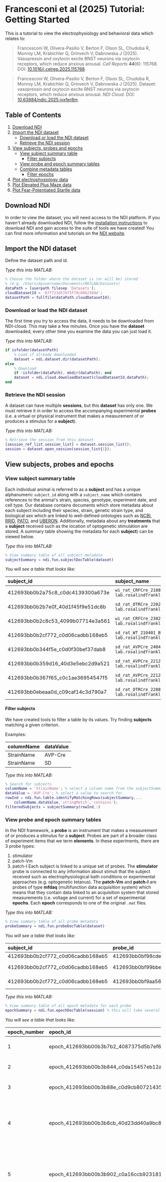 # Francesconi et al (2025) Tutorial: Getting Started

This is a tutorial to view the electrophysiology and behavioral data which relates to:

> Francesconi W, Olivera-Pasilio V, Berton F, Olson SL, Chudoba R, Monroy LM, Krabichler Q, Grinvech V, Dabrowska J (2025). Vasopressin and oxytocin excite BNST neurons via oxytocin receptors, which reduce anxious arousal. *Cell Reports* **44**(6): 115768. DOI: [10.1016/j.celrep.2025.115768](https://doi.org/10.1016/j.celrep.2025.115768).

> Francesconi W, Olivera-Pasilio V, Berton F, Olson SL, Chudoba R, Monroy LM, Krabichler Q, Grinvech V, Dabrowska J (2025). Dataset: vasopressin and oxytocin excite BNST neurons via oxytocin receptors, which reduce anxious arousal. *NDI Cloud*. DOI: [10.63884/ndic.2025.jyxfer8m](https://doi.org/10.63884/ndic.2025.jyxfer8m).

## Table of Contents
1. [Download NDI](#NDI)
2. [Import the NDI dataset](#import)
	- [Download or load the NDI dataset](#dataset)
	- [Retrieve the NDI session](#session)
3. [View subjects, probes and epochs](#metadata)
	- [View subject summary table](#subjects)
        - [Filter subjects](#filterSubjects)
    - [View probe and epoch summary tables](#probes)
    - [Combine metadata tables](#combine)
        - [Filter epochs](#filterEpochs)
4. [Plot electrophysiology data](#electrophysiology)
5. [Plot Elevated Plus Maze data](#EPM)
6. [Plot Fear-Potentiated Startle data](#FPS)

## Download NDI <a name="NDI"></a>
In order to view the dataset, you will need access to the NDI platform. If you haven't already downloaded NDI, follow the [installation instructions](https://vh-lab.github.io/NDI-matlab/NDI-matlab/installation/) to download NDI and gain access to the suite of tools we have created! You can find more information and tutorials on the [NDI website](https://vh-lab.github.io/NDI-matlab/NDI-matlab/).

## Import the NDI dataset <a name="import"></a>
Define the dataset path and id.

*Type this into MATLAB:*
```matlab
% Choose the folder where the dataset is (or will be) stored
% (e.g. /Users/myusername/Documents/MATLAB/Datasets)
dataPath = [userpath filesep 'Datasets'];
cloudDatasetId = '67f723d574f5f79c6062389d';
datasetPath = fullfile(dataPath,cloudDatasetId);
```

### Download or load the NDI dataset <a name="dataset"></a>
The first time you try to access the data, it needs to be downloaded from NDI-cloud. This may take a few minutes. Once you have the **dataset** downloaded, every other time you examine the data you can just load it.

*Type this into MATLAB:*
```matlab
if isfolder(datasetPath)
    % Load if already downloaded
    dataset = ndi.dataset.dir(datasetPath);
else
    % Download
    if ~isfolder(dataPath), mkdir(dataPath); end
    dataset = ndi.cloud.downloadDataset(cloudDatasetId,dataPath);
end
```

### Retrieve the NDI session <a name="session"></a>
A dataset can have multiple **sessions**, but this **dataset** has only one. We must retrieve it in order to access the accompanying experimental **probes** (i.e. a virtual or physical instrument that makes a measurement of or produces a stimulus for a **subject**).

*Type this into MATLAB:*
```matlab
% Retrieve the session from this dataset
[session_ref_list,session_list] = dataset.session_list();
session = dataset.open_session(session_list{1});
```

## View subjects, probes and epochs <a name="metadata"></a>

### View subject summary table <a name="subjects"></a>
Each individual animal is referred to as a **subject** and has a unique alphanumeric `subject_id` along with a `subject_name` which contains references to the animal's strain, species, genotype, experiment date, and cell type. Our database contains documents which store metadata about each subject including their species, strain, genetic strain type, and biological sex which are linked to well-defined ontologies such as [NCBI](https://www.ncbi.nlm.nih.gov/Taxonomy/Browser/wwwtax.cgi?mode=Info&id=10116&lvl=3&lin=f&keep=1&srchmode=1&unlock), [RRID](https://rgd.mcw.edu/rgdweb/report/strain/main.html?id=13508588), [PATO](https://www.ebi.ac.uk/ols4/ontologies/pato/classes/http%253A%252F%252Fpurl.obolibrary.org%252Fobo%252FPATO_0000384), and [UBERON](https://www.ebi.ac.uk/ols4/ontologies/uberon/classes/http%253A%252F%252Fpurl.obolibrary.org%252Fobo%252FUBERON_0001880). Additionally, metadata about any **treatments** that a **subject** received such as the location of optogenetic stimulation are stored. A summary table showing the metadata for each **subject**) can be viewed below.

*Type this into MATLAB:*
```matlab
% View summary table of all subject metadata
subjectSummary = ndi.fun.subjectDocTable(dataset)
```

*You will see a table that looks like:*

| subject_id | subject_name | SpeciesName | SpeciesOntology | StrainName | StrainOntology | GeneticStrainTypeName | BiologicalSexName | BiologicalSexOntology | OptogeneticTetanusStimulationTargetLocationName | OptogeneticTetanusStimulationTargetLocationOntology |
| :--- | :--- | :--- | :--- | :--- | :--- | :--- | :--- | :--- | :--- | :--- |
| 412693bb0b2a75c8_c0dc4139300a673e | `wi_rat_CRFCre_210818_BNST@dabrowska-lab.rosalindfranklin.edu` | Rattus norvegicus | NCBITaxon:10116 | CRF-Cre, WI | RRID:RGD_13508588 | wildtype, knockin | male | PATO:0000384 | | |
| 412693bb0b2b7e0f_40d1f45f9e51dc8b | `sd_rat_OTRCre_220214_BNST@dabrowska-lab.rosalindfranklin.edu` | Rattus norvegicus | NCBITaxon:10116 | OTR-IRES-Cre, SD | RRID:RGD_70508 | wildtype, knockin | male | PATO:0000384 | | |
| 412693bb0b2c8c53_4099b07714e3a561 | `wi_rat_CRFCre_230213_BNST@dabrowska-lab.rosalindfranklin.edu` | Rattus norvegicus | NCBITaxon:10116 | CRF-Cre, WI | RRID:RGD_13508588 | wildtype, knockin | male | PATO:0000384 | | |
| 412693bb0b2cf772_c0d06cadbb168eb5 | `sd_rat_WT_210401_BNSTIII@dabrowska-lab.rosalindfranklin.edu` | Rattus norvegicus | NCBITaxon:10116 | SD | RRID:RGD_70508 | wildtype | male | PATO:0000384 | | |
| 412693bb0b344f5e_c0d0f30bef37dab8 | `sd_rat_AVPCre_240425_BNSTI_PVN@dabrowska-lab.rosalindfranklin.edu` | Rattus norvegicus | NCBITaxon:10116 | AVP-Cre, SD | RRID:RGD_70508 | wildtype, knockin | male | PATO:0000384 | paraventricular nucleus of hypothalamus | UBERON:0001930 |
| 412693bb0b359d16_40d3e5ebc2d9a521 | `sd_rat_AVPCre_221202_BNSTIII_SCN@dabrowska-lab.rosalindfranklin.edu` | Rattus norvegicus | NCBITaxon:10116 | AVP-Cre, SD | RRID:RGD_70508 | wildtype, knockin | male | PATO:0000384 | suprachiasmatic nucleus | UBERON:0002034 |
| 412693bb0b367f65_c0c1ae36954547f5 | `sd_rat_AVPCre_221205_BNSTI_SON@dabrowska-lab.rosalindfranklin.edu` | Rattus norvegicus | NCBITaxon:10116 | AVP-Cre, SD | RRID:RGD_70508 | wildtype, knockin | male | PATO:0000384 | supraoptic nucleus | UBERON:0001929 |
| 412693bb0ebeaa0d_c09caf14c3d790a7 | `sd_rat_OTRCre_220819_175@dabrowska-lab.rosalindfranklin.edu` | Rattus norvegicus | NCBITaxon:10116 | OTR-IRES-Cre, SD | RRID:RGD_70508 | wildtype, knockin | male | PATO:0000384 | | |

#### Filter subjects <a name="filterSubjects"></a>
We have created tools to filter a table by its values. Try finding **subjects** matching a given criterion.

Examples:

| columnName | dataValue |
| :--- | :--- |
| StrainName | AVP-Cre |
| StrainName | SD |

*Type this into MATLAB:*
```matlab
% Search for subjects
columnName = 'StrainName'; % select a column name from the subjectSummary table
dataValue = 'AVP-Cre'; % select a value to search for
rowInd = ndi.fun.table.identifyMatchingRows(subjectSummary,...
    columnName,dataValue,'stringMatch','contains');
filteredSubjects = subjectSummary(rowInd,:)
```

### View probe and epoch summary tables <a name="probes"></a>
In the NDI framework, a **probe** is an instrument that makes a measurement of or produces a stimulus for a **subject**. Probes are part of a broader class of experiment items that we term **elements**. In these experiments, there are 3 probe types:
1. stimulator
2. patch-Vm
3. patch-I
Each subject is linked to a unique set of probes. The **stimulator** probe is connected to any information about stimuli that the subject received such as electrophysiological bath conditions or experimental approaches (e.g. optogenetic tetanus). The **patch-Vm** and **patch-I** are probes of type **mfdaq** (multifunction data acquisition system) which means that they contain data linked to an acquisition system that stored measurements (i.e. voltage and current) for a set of experimental **epochs**. Each **epoch** corresponds to one of the original `.mat` files.

*Type this into MATLAB:*
```matlab
% View summary table of all probe metadata
probeSummary = ndi.fun.probeDocTable(dataset)
```

*You will see a table that looks like:*

| subject_id | probe_id | probe_name | probe_type | probe_reference | probeLocationName | probeLocationOntology | cellTypeName | cellTypeOntology |
| :--- | :--- | :--- | :--- | :--- | :--- | :--- | :--- | :--- |
| 412693bb0b2cf772_c0d06cadbb168eb5 | 412693bb0bf98cde_40ce5a2a60a82dd2 | bath_210401_BNSTIII_a | stimulator | [1] | | | | |
| 412693bb0b2cf772_c0d06cadbb168eb5 | 412693bb0bf99bbe_c0cb88b37570afba | Vm_210401_BNSTIII_a | patch-Vm | [1] | bed nucleus of stria terminalis (BNST) | UBERON:0001880 | Type III BNST neuron | EMPTY:00000170 |
| 412693bb0b2cf772_c0d06cadbb168eb5 | 412693bb0bf9aa56_40ca24db9ac1470d | I_210401_BNSTIII_a | patch-I | [1] | bed nucleus of stria terminalis (BNST) | UBERON:0001880 | Type III BNST neuron | EMPTY:00000170 |

*Type this into MATLAB:*
```matlab
% View summary table of all epoch metadata for each probe
epochSummary = ndi.fun.epochDocTable(session) % this will take several minutes
```

*You will see a table that looks like:*

| epoch_number | epoch_id | probe_id | subject_id | local_t0 | local_t1 | global_t0 | global_t1 | mixtureName | mixtureOntology | approachName | approachOntology |
| :--- | :--- | :--- | :--- | :--- | :--- | :--- | :--- | :--- | :--- | :--- | :--- |
| 1 | epoch_412693bb00b3b7b2_4087375d5b7ef613 | 412693bb0bf4b173_40d91734313482e2 | 412693bb0b2a75c8_c0dc4139300a673e | 0 | 76.9805 | 18-Aug-2021 15:29:59 | 18-Aug-2021 15:31:16 | arginine-vasopressin | NCIm:C1098706 | | |
| 2 | epoch_412693bb00b3b844_c0da15457eb12ac4 | 412693bb0bf4b173_40d91734313482e2 | 412693bb0b2a75c8_c0dc4139300a673e | 0 | 76.9388 | 18-Aug-2021 15:31:25 | 18-Aug-2021 15:32:42 | arginine-vasopressin | NCIm:C1098706 | | |
| 3 | epoch_412693bb00b3b88e_c0d9cb8072143524 | 412693bb0bf4b173_40d91734313482e2 | 412693bb0b2a75c8_c0dc4139300a673e | 0 | 76.9419 | 18-Aug-2021 15:32:50 | 18-Aug-2021 15:34:07 | arginine-vasopressin | NCIm:C1098706 | | |
| 4 | epoch_412693bb00b3b8cb_40d23dd40a9bc8c5 | 412693bb0bf4b173_40d91734313482e2 | 412693bb0b2a75c8_c0dc4139300a673e | 0 | 76.9453 | 18-Aug-2021 15:43:48 | 18-Aug-2021 15:45:05 | sodium chloride,potassium chloride,sodium bicarbonate,sodium phosphate, monobasic, anhydrous,calcium chloride dihydrate,D-glucose,magnesium chloride hexahydrate,pH,carbogen,osm | NCIm:C0037494,NCIm:C0032825,NCIm:C0074722,NCIm:C1165377,CHEBI:86158,NCIm:C0017725,NCIm:C0724622,NCIm:C4048290,NCIm:CL1445492,NCIm:C0439186 | | |
| 5 | epoch_412693bb00b3b902_c0a16ccb923181df | 412693bb0bf4b173_40d91734313482e2 | 412693bb0b2a75c8_c0dc4139300a673e | 0 | 76.9333 | 18-Aug-2021 15:22:55 | 18-Aug-2021 15:24:12 | sodium chloride,potassium chloride,sodium bicarbonate,sodium phosphate, monobasic, anhydrous,calcium chloride dihydrate,D-glucose,magnesium chloride hexahydrate,pH,carbogen,osm | NCIm:C0037494,NCIm:C0032825,NCIm:C0074722,NCIm:C1165377,CHEBI:86158,NCIm:C0017725,NCIm:C0724622,NCIm:C4048290,NCIm:CL1445492,NCIm:C0439186 | | |
| 6 | epoch_412693bb00b3b93f_c0d772aceb6a808d | 412693bb0bf4b173_40d91734313482e2 | 412693bb0b2a75c8_c0dc4139300a673e | 0 | 76.9298 | 18-Aug-2021 15:24:17 | 18-Aug-2021 15:25:34 | sodium chloride,potassium chloride,sodium bicarbonate,sodium phosphate, monobasic, anhydrous,calcium chloride dihydrate,D-glucose,magnesium chloride hexahydrate,pH,carbogen,osm | NCIm:C0037494,NCIm:C0032825,NCIm:C0074722,NCIm:C1165377,CHEBI:86158,NCIm:C0017725,NCIm:C0724622,NCIm:C4048290,NCIm:CL1445492,NCIm:C0439186 | | |
| 7 | epoch_412693bb00b3b974_c0d54f2d1e92c305 | 412693bb0bf4b173_40d91734313482e2 | 412693bb0b2a75c8_c0dc4139300a673e | 0 | 76.9375 | 18-Aug-2021 15:25:43 | 18-Aug-2021 15:27:00 | sodium chloride,potassium chloride,sodium bicarbonate,sodium phosphate, monobasic, anhydrous,calcium chloride dihydrate,D-glucose,magnesium chloride hexahydrate,pH,carbogen,osm | NCIm:C0037494,NCIm:C0032825,NCIm:C0074722,NCIm:C1165377,CHEBI:86158,NCIm:C0017725,NCIm:C0724622,NCIm:C4048290,NCIm:CL1445492,NCIm:C0439186 | | |

### Combine metadata tables <a name="combine"></a>
Let's combine all metadata so that there is one row per **epoch**.

*Type this into MATLAB:*
```matlab
% Combine all metadata into one table
combinedSummary = ndi.fun.table.join({subjectSummary,probeSummary,epochSummary},...
    'uniqueVariables','epoch_id');
combinedSummary = ndi.fun.table.moveColumnsLeft(combinedSummary,...
    {'subject_name','epoch_number'})
```

*You will see a table that looks like:*

| subject_name | epoch_number | epoch_id | subject_id | SpeciesName | SpeciesOntology | StrainName | StrainOntology | GeneticStrainTypeName | BiologicalSexName | BiologicalSexOntology | OptogeneticTetanusStimulationTargetLocationName | OptogeneticTetanusStimulationTargetLocationOntology | probe_id | probe_name | probe_type | probe_reference | probeLocationName | probeLocationOntology | cellTypeName | cellTypeOntology | local_t0 | local_t1 | global_t0 | global_t1 | mixtureName | mixtureOntology | approachName | approachOntology |
| :--- | :--- | :--- | :--- | :--- | :--- | :--- | :--- | :--- | :--- | :--- | :--- | :--- | :--- | :--- | :--- | :--- | :--- | :--- | :--- | :--- | :--- | :--- | :--- | :--- | :--- | :--- | :--- | :--- |
| `wi_rat_CRFCre_210818_BNST@dabrowska-lab.rosalindfranklin.edu` | 1 | epoch_412693bb00b3b7b2_4087375d5b7ef613 | 412693bb0b2a75c8_c0dc4139300a673e | Rattus norvegicus | NCBITaxon:10116 | CRF-Cre, WI | RRID:RGD_13508588 | wildtype, knockin | male | PATO:0000384 | | | 412693bb0bf4b173_40d91734313482e2,412693bb0bf4df3a_c0d30c9167e204ef,412693bb0bf4f693_40c45799b1c5e963 | bath_210818_BNST_a,Vm_210818_BNST_a,I_210818_BNST_a | stimulator,patch-Vm,patch-I | [1] | bed nucleus of stria terminalis (BNST) | UBERON:0001880 | | | 0 | 76.9805 | 18-Aug-2021 15:29:59 | 18-Aug-2021 15:31:16 | arginine-vasopressin | NCIm:C1098706 | | |
| `wi_rat_CRFCre_210818_BNST@dabrowska-lab.rosalindfranklin.edu` | 2 | epoch_412693bb00b3b844_c0da15457eb12ac4 | 412693bb0b2a75c8_c0dc4139300a673e | Rattus norvegicus | NCBITaxon:10116 | CRF-Cre, WI | RRID:RGD_13508588 | wildtype, knockin | male | PATO:0000384 | | | 412693bb0bf4b173_40d91734313482e2,412693bb0bf4df3a_c0d30c9167e204ef,412693bb0bf4f693_40c45799b1c5e963 | bath_210818_BNST_a,Vm_210818_BNST_a,I_210818_BNST_a | stimulator,patch-Vm,patch-I | [1] | bed nucleus of stria terminalis (BNST) | UBERON:0001880 | | | 0 | 76.9388 | 18-Aug-2021 15:31:25 | 18-Aug-2021 15:32:42 | arginine-vasopressin | NCIm:C1098706 | | |
| `wi_rat_CRFCre_210818_BNST@dabrowska-lab.rosalindfranklin.edu` | 3 | epoch_412693bb00b3b88e_c0d9cb8072143524 | 412693bb0b2a75c8_c0dc4139300a673e | Rattus norvegicus | NCBITaxon:10116 | CRF-Cre, WI | RRID:RGD_13508588 | wildtype, knockin | male | PATO:0000384 | | | 412693bb0bf4b173_40d91734313482e2,412693bb0bf4df3a_c0d30c9167e204ef,412693bb0bf4f693_40c45799b1c5e963 | bath_210818_BNST_a,Vm_210818_BNST_a,I_210818_BNST_a | stimulator,patch-Vm,patch-I | [1] | bed nucleus of stria terminalis (BNST) | UBERON:0001880 | | | 0 | 76.9419 | 18-Aug-2021 15:32:50 | 18-Aug-2021 15:34:07 | arginine-vasopressin | NCIm:C1098706 | | |
| `wi_rat_CRFCre_210818_BNST@dabrowska-lab.rosalindfranklin.edu` | 4 | epoch_412693bb00b3b8cb_40d23dd40a9bc8c5 | 412693bb0b2a75c8_c0dc4139300a673e | Rattus norvegicus | NCBITaxon:10116 | CRF-Cre, WI | RRID:RGD_13508588 | wildtype, knockin | male | PATO:0000384 | | | 412693bb0bf4b173_40d91734313482e2,412693bb0bf4df3a_c0d30c9167e204ef,412693bb0bf4f693_40c45799b1c5e963 | bath_210818_BNST_a,Vm_210818_BNST_a,I_210818_BNST_a | stimulator,patch-Vm,patch-I | [1] | bed nucleus of stria terminalis (BNST) | UBERON:0001880 | | | 0 | 76.9453 | 18-Aug-2021 15:43:48 | 18-Aug-2021 15:45:05 | sodium chloride,potassium chloride,sodium bicarbonate,sodium phosphate, monobasic, anhydrous,calcium chloride dihydrate,D-glucose,magnesium chloride hexahydrate,pH,carbogen,osm | NCIm:C0037494,NCIm:C0032825,NCIm:C0074722,NCIm:C1165377,CHEBI:86158,NCIm:C0017725,NCIm:C0724622,NCIm:C4048290,NCIm:CL1445492,NCIm:C0439186 | | |
| `wi_rat_CRFCre_210818_BNST@dabrowska-lab.rosalindfranklin.edu` | 5 | epoch_412693bb00b3b902_c0a16ccb923181df | 412693bb0b2a75c8_c0dc4139300a673e | Rattus norvegicus | NCBITaxon:10116 | CRF-Cre, WI | RRID:RGD_13508588 | wildtype, knockin | male | PATO:0000384 | | | 412693bb0bf4b173_40d91734313482e2,412693bb0bf4df3a_c0d30c9167e204ef,412693bb0bf4f693_40c45799b1c5e963 | bath_210818_BNST_a,Vm_210818_BNST_a,I_210818_BNST_a | stimulator,patch-Vm,patch-I | [1] | bed nucleus of stria terminalis (BNST) | UBERON:0001880 | | | 0 | 76.9333 | 18-Aug-2021 15:22:55 | 18-Aug-2021 15:24:12 | sodium chloride,potassium chloride,sodium bicarbonate,sodium phosphate, monobasic, anhydrous,calcium chloride dihydrate,D-glucose,magnesium chloride hexahydrate,pH,carbogen,osm | NCIm:C0037494,NCIm:C0032825,NCIm:C0074722,NCIm:C1165377,CHEBI:86158,NCIm:C0017725,NCIm:C0724622,NCIm:C4048290,NCIm:CL1445492,NCIm:C0439186 | | |
| `wi_rat_CRFCre_210818_BNST@dabrowska-lab.rosalindfranklin.edu` | 6 | epoch_412693bb00b3b93f_c0d772aceb6a808d | 412693bb0b2a75c8_c0dc4139300a673e | Rattus norvegicus | NCBITaxon:10116 | CRF-Cre, WI | RRID:RGD_13508588 | wildtype, knockin | male | PATO:0000384 | | | 412693bb0bf4b173_40d91734313482e2,412693bb0bf4df3a_c0d30c9167e204ef,412693bb0bf4f693_40c45799b1c5e963 | bath_210818_BNST_a,Vm_210818_BNST_a,I_210818_BNST_a | stimulator,patch-Vm,patch-I | [1] | bed nucleus of stria terminalis (BNST) | UBERON:0001880 | | | 0 | 76.9298 | 18-Aug-2021 15:24:17 | 18-Aug-2021 15:25:34 | sodium chloride,potassium chloride,sodium bicarbonate,sodium phosphate, monobasic, anhydrous,calcium chloride dihydrate,D-glucose,magnesium chloride hexahydrate,pH,carbogen,osm | NCIm:C0037494,NCIm:C0032825,NCIm:C0074722,NCIm:C1165377,CHEBI:86158,NCIm:C0017725,NCIm:C0724622,NCIm:C4048290,NCIm:CL1445492,NCIm:C0439186 | | |
| `wi_rat_CRFCre_210818_BNST@dabrowska-lab.rosalindfranklin.edu` | 7 | epoch_412693bb00b3b974_c0d54f2d1e92c305 | 412693bb0b2a75c8_c0dc4139300a673e | Rattus norvegicus | NCBITaxon:10116 | CRF-Cre, WI | RRID:RGD_13508588 | wildtype, knockin | male | PATO:0000384 | | | 412693bb0bf4b173_40d91734313482e2,412693bb0bf4df3a_c0d30c9167e204ef,412693bb0bf4f693_40c45799b1c5e963 | bath_210818_BNST_a,Vm_210818_BNST_a,I_210818_BNST_a | stimulator,patch-Vm,patch-I | [1] | bed nucleus of stria terminalis (BNST) | UBERON:0001880 | | | 0 | 76.9375 | 18-Aug-2021 15:25:43 | 18-Aug-2021 15:27:00 | sodium chloride,potassium chloride,sodium bicarbonate,sodium phosphate, monobasic, anhydrous,calcium chloride dihydrate,D-glucose,magnesium chloride hexahydrate,pH,carbogen,osm | NCIm:C0037494,NCIm:C0032825,NCIm:C0074722,NCIm:C1165377,CHEBI:86158,NCIm:C0017725,NCIm:C0724622,NCIm:C4048290,NCIm:CL1445492,NCIm:C0439186 | | |

#### Filter epochs <a name="filterEpochs"></a>
Try finding epochs matching a given criterion.
Examples:

| columnName | dataValue | stringMatch |
| :--- | :--- | :--- |
| approachName | optogenetic | contains |
| mixtureName | FE201874 | contains |
| cellTypeName | Type I BNST neuron | identical |
| global_t0 | Jun-2023 | contains |

*Type this into MATLAB:*
```matlab
% Search for epochs
columnName = 'approachName';
dataValue = 'optogenetic';
stringMatch = 'contains';
rowInd = ndi.fun.table.identifyMatchingRows(combinedSummary,...
    columnName,dataValue,'stringMatch',stringMatch);
filteredEpochs = combinedSummary(rowInd,:)
```

## Plot electrophysiology data <a name="electrophysiology"></a>
Each **subject** is associated with a set of experimental **epochs**. One **epoch** corresponds to one of the original `.mat` files. Select a **subject** to view that subject's **epochs** and the associated stimulus conditions for each epoch. This may take a minute to load.

*Type this into MATLAB:*
```matlab
% Select a subject
subjectName = 'sd_rat_AVPCre_230706_BNSTIII_SON@dabrowska-lab.rosalindfranklin.edu'; % select a subject
subjectID = subjectSummary.subject_id;
subjectNames = subjectSummary.subject_name;
subjectIndex = strcmpi(subjectNames,subjectName);
epochIndex = ndi.fun.table.identifyMatchingRows(combinedSummary,'subject_id',...
    subjectID{subjectIndex});

% Check that the subject has epochs
if ~any(epochIndex)
    error(['This subject is part of the behavioral dataset. ' ...
        'Please select a subject in the electrophysiology dataset.'])
end

% Get the patch-Vm probe
patchVm = session.getprobes('subject_id',subjectID{subjectIndex},...
    'type','patch-Vm');
patchVm = patchVm{1};

% Get the patch-I probe
patchI = session.getprobes('subject_id',subjectID{subjectIndex},...
    'type','patch-I');
patchI = patchI{1};

% View summary table of epochs for this subject
epochConditions = combinedSummary(epochIndex,:)
```

Select an **epoch** to view the associated electrophysiology traces. This may take a minute to load.

*Type this into MATLAB:*
```matlab
% Select an epoch
epochNum = 3; % select an epoch

% Read the patch-Vm timeseries
[dataVm,time] = patchVm.readtimeseries(epochNum,-inf,inf);

% Read the patch-I timeseries
[dataI,~] = patchI.readtimeseries(epochNum,-inf,inf);

% Find indices where traces start and end
traceStarts = find(diff([1;isnan(dataI)]) == -1);
traceEnds = find(diff([isnan(dataI);0]) == 1);

% Get number of current steps and number of timepoints per step
numSteps = numel(traceStarts);
numTimepoints = max(traceEnds - traceStarts) + 1;

% Reformat data into a matrix (time x steps)
timeMatrix = time(1:numTimepoints);
dataVmMatrix = nan(numTimepoints,numSteps);
dataIMatrix = nan(numTimepoints,numSteps);
for i = 1:numSteps
    dataVmMatrix(:,i) = dataVm(traceStarts(i):traceEnds(i));
    dataIMatrix(:,i) = dataI(traceStarts(i):traceEnds(i));
end

% Get current step values
[~,rowInd] = max(abs(dataIMatrix));
colInd = 1:size(dataIMatrix,2);
ind = sub2ind(size(dataIMatrix),rowInd,colInd);
currentSteps = dataIMatrix(ind);

% Plot reformatted traces
figure; hold on; ax = gca;
colormap(ax, turbo); clim(ax, [min(currentSteps) max(currentSteps)]);
colors = turbo(max(currentSteps) - min(currentSteps) + 1);
for i = 1:size(dataVmMatrix, 2) % Iterate through each column of dataVmMatrix
    colorInd = currentSteps(i) - min(currentSteps) + 1;
    plot(ax,timeMatrix, dataVmMatrix(:, i), 'Color', colors(colorInd, :));
end
xlabel('Time (s)'); ylabel('Voltage (mV)')
cb = colorbar(ax); cb.Label.String = 'Current (pA)';
```

*You will see a plot that looks like:*

![Electrophysiology traces](electrophysiology_traces.png)

## Plot Elevated Plus Maze data <a name="EPM"></a>

*Type this into MATLAB:*
```matlab
% Get Elevated Plus Maze documents/table
query = ndi.query('ontologyTableRow.names','contains_string','Elevated Plus Maze');
docsEPM = session.database_search(query);
tableEPM = ndi.fun.doc.ontologyTableRowDoc2Table(docsEPM);
varEPM = tableEPM.Properties.VariableNames;

% Get list of all variables
[fullNames,shortNames,ontologyNodes] = ...
    ndi.fun.doc.ontologyTableRowVars(session);

% Reorganize table variables
tableEPM = ndi.fun.table.moveColumnsLeft(tableEPM,{'SubjectLocalIdentifier',...
    'Treatment_CnoOrSalineAdministration','ExperimentalGroupCode',...
    'ElevatedPlusMaze_TestIdentifier','DataExclusionFlag'})
```

*You will see a table that looks like:*

| SubjectLocalIdentifier | Treatment_CnoOrSalineAdministration | ExperimentalGroupCode | ElevatedPlusMaze_TestIdentifier | DataExclusionFlag | ElevatedPlusMaze_OpenArmNorth_Entries | ElevatedPlusMaze_OpenArmSouth_Entries | ElevatedPlusMaze_OpenArmTotalEntries | ElevatedPlusMaze_OpenArmNorth_HeadEntries | ElevatedPlusMaze_OpenArmSouth_HeadEntries | ElevatedPlusMaze_OpenArmTotalHeadEntries | ElevatedPlusMaze_OpenArmNorth_Time | ElevatedPlusMaze_OpenArmSouth_Time | ElevatedPlusMaze_OpenArmTotalTime | ElevatedPlusMaze_OpenArmTotal_PercentTimeDuringTestDuration | ElevatedPlusMaze_OpenArmNorth_LatencyToFirstEntry | ElevatedPlusMaze_OpenArmSouth_LatencyToFirstEntry | ElevatedPlusMaze_OpenArmTotalLatencyToFirstEntry | ElevatedPlusMaze_OpenArmNorth_TimeMovingTowards | ElevatedPlusMaze_OpenArmSouth_TimeMovingTowards | ElevatedPlusMaze_OpenArmTotalTimeMovingTowards | ElevatedPlusMaze_OpenArmNorth_TimeFreezing | ElevatedPlusMaze_OpenArmSouth_TimeFreezing | ElevatedPlusMaze_OpenArmTotalTimeFreezing | ElevatedPlusMaze_ClosedArmWest_Entries | ElevatedPlusMaze_ClosedArmEast_Entries | ElevatedPlusMaze_ClosedArmTotalEntries | ElevatedPlusMaze_ClosedArmWest_HeadEntries | ElevatedPlusMaze_ClosedArmEast_HeadEntries | ElevatedPlusMaze_ClosedArmTotalHeadEntries | ElevatedPlusMaze_ClosedArmWest_Time | ElevatedPlusMaze_ClosedArmEast_Time | ElevatedPlusMaze_ClosedArmTotalTime | ElevatedPlusMaze_ClosedArmTotal_PercentTimeDuringTestDuration | ElevatedPlusMaze_ClosedArmWest_LatencyToFirstEntry | ElevatedPlusMaze_ClosedArmEast_LatencyToFirstEntry | ElevatedPlusMaze_ClosedArmTotalLatencyToFirstEntry | ElevatedPlusMaze_ClosedArmWest_TimeMovingTowards | ElevatedPlusMaze_ClosedArmEast_TimeMovingTowards | ElevatedPlusMaze_ClosedArmTotalTimeMovingTowards | ElevatedPlusMaze_ClosedArmWest_TimeFreezing | ElevatedPlusMaze_ClosedArmEast_TimeFreezing | ElevatedPlusMaze_ClosedArmTotalTimeFreezing | ElevatedPlusMaze_Center_Entries | ElevatedPlusMaze_Center_HeadEntries | ElevatedPlusMaze_Center_Time | ElevatedPlusMaze_Center_PercentTimeDuringTestDuration | ElevatedPlusMaze_Center_LatencyToFirstEntry | ElevatedPlusMaze_Center_TimeMovingTowards | ElevatedPlusMaze_Center_TimeFreezing | ElevatedPlusMaze_TestDuration |
| :--- | :--- | :--- | :--- | :--- | :--- | :--- | :--- | :--- | :--- | :--- | :--- | :--- | :--- | :--- | :--- | :--- | :--- | :--- | :--- | :--- | :--- | :--- | :--- | :--- | :--- | :--- | :--- | :--- | :--- | :--- | :--- | :--- | :--- | :--- | :--- | :--- | :--- | :--- | :--- | :--- | :--- | :--- | :--- | :--- | :--- | :--- | :--- | :--- | :--- | :--- |
| `sd_rat_OTRCre_220819_175@dabrowska-lab.rosalindfranklin.edu` | Saline | 1 | 18 | false | 4 | 5 | 9 | 13 | 12 | 25 | 46.3 | 59.9 | 106.2 | 35.4000 | 0 | 18.4000 | 18.4 | 101.8 | 90.4 | 192.2 | 2.3 | 7 | 9.3 | 7 | 11 | 18 | 9 | 14 | 23 | 52.6 | 73.4 | 126 | 42 | 49.5 | 39.3 | 88.8 | 99.4 | 94.1 | 193.5 | 0 | 9.3 | 9.3 | 26 | 46 | 67.9000 | 22.6333 | 14.4000 | 188.9000 | 1.5000 | 300 |
| `sd_rat_OTRCre_220819_180@dabrowska-lab.rosalindfranklin.edu` | Saline | 1 | 19 | false | 3 | 3 | 6 | 11 | 12 | 23 | 52.3 | 65.3 | 117.6 | 39.2000 | 0 | 37.3000 | 37.3 | 94.8 | 96.1 | 190.9 | 0 | 13.3 | 13.3 | 4 | 5 | 9 | 8 | 9 | 17 | 62.6 | 39 | 101.6 | 33.8667 | 53.9 | 22.2 | 76.1 | 99.8 | 80.5 | 180.3 | 0 | 0 | 0 | 15 | 40 | 80.8000 | 26.9333 | 18.4000 | 221.7000 | 7.4000 | 300 |
| `sd_rat_OTRCre_220819_181@dabrowska-lab.rosalindfranklin.edu` | CNO | 1 | 26 | false | 4 | 0 | 4 | 9 | 22 | 31 | 8.2 | 0 | 8.2 | 2.7333 | 46.9000 | | 46.9 | 80.3 | 89.4 | 169.7 | 1.3 | 0 | 1.3 | 10 | 15 | 25 | 7 | 19 | 26 | 73.6 | 124.5 | 198.1 | 66.0333 | 9.9 | 1.2 | 11.1 | 128.5 | 100.5 | 229 | 6.8 | 15.1 | 21.9 | 29 | 54 | 93.6000 | 31.2000 | 0 | 254.3000 | 6.6000 | 300 |
| `sd_rat_OTRCre_220819_183@dabrowska-lab.rosalindfranklin.edu` | CNO | 1 | 13 | false | 6 | 4 | 10 | 8 | 13 | 21 | 37.2 | 67.9 | 105.1 | 35.0333 | 0 | 26.7000 | 26.7 | 95.6 | 71.9 | 167.5 | 0 | 7.3 | 7.3 | 4 | 8 | 12 | 11 | 9 | 20 | 59.4 | 68.4 | 127.8 | 42.6000 | 84.4 | 65.2 | 149.6 | 112 | 77.6 | 189.6 | 9 | 3.5 | 12.5 | 22 | 37 | 67.1000 | | 22.9000 | 199 | 10.3000 | 300 |
| `sd_rat_OTRCre_220819_195@dabrowska-lab.rosalindfranklin.edu` | Saline | 1 | 22 | false | 4 | 9 | 13 | 7 | 30 | 37 | 34.5 | 111.2 | 145.7 | 48.5667 | 30.9000 | 45.7000 | 76.6 | 82.9 | 59.3 | 142.2 | 1.9 | 18.3 | 20.2 | 4 | 3 | 7 | 7 | 8 | 15 | 26.4 | 26.3 | 52.7 | 17.5667 | 15.3 | 1.6 | 16.9 | 23.1 | 68.7 | 91.8 | 0 | 0 | 0 | 21 | 46 | 101.6000 | 33.8667 | 0 | 169.1000 | 16.9000 | 300 |

Select a variable to view it's definition and plot the data.

*Type this into MATLAB:*
```matlab
% Define grouping and plotting variables
groupingVariable = 'Treatment_CnoOrSalineAdministration';
plottingVariable = 'ElevatedPlusMaze_OpenArmNorth_Entries'; % select a variable to plot

% Look up the variable in the ontology
termIndex = strcmpi(shortNames,plottingVariable);
termID = ontologyNodes{termIndex};
[id,name,prefix,definition,synonyms,shortName] = ...
    ndi.ontology.lookup(termID);

% Get valid row indices
validationFunc = @(x) isnumeric(x) && isscalar(x) && ~isnan(x);
validRows = ~tableEPM.DataExclusionFlag; % missing mCherry expression
if iscell(tableEPM.(plottingVariable)) % missing data points
    validRows = validRows & cellfun(validationFunc,tableEPM.(plottingVariable)); 
else
    validRows = validRows & arrayfun(validationFunc,tableEPM.(plottingVariable));
end

% Display the variable's id, name, definition, and short name
termInfo = cell2table({id,name,definition,shortName}',...
    'RowNames',{'id','name','definition','shortName'},...
    'VariableNames',{'value'})
```

*You will see a table that looks like:*

| Property | Value |
| :--- | :--- |
| id | EMPTY:00000100 |
| name | Elevated Plus Maze: open arm (north) - entries |
| definition | In the Elevated Plus Maze task, this counts the number of times the animal's body (typically defined by its center point or a significant portion) fully enters the user-defined zone designated as 'Open Arm (North)'. The 'Open Arm (North)' is one of the two open arms, distinguished by its assigned 'north' orientation or designation in the experimental setup. Unit of measure: count |
| shortName | ElevatedPlusMaze_OpenArmNorth_Entries |

*Type this into MATLAB:*
```matlab
% Plot data
x = categorical(tableEPM{validRows,groupingVariable});
y = tableEPM{validRows,plottingVariable}; if iscell(y), y = cell2mat(y); end
figure; violinplot(y,x,'GroupOrder',{'Saline','CNO'});
ylabel(fullNames{termIndex})
```

*You will see a plot that looks like:*

![Elevated Plus Maze](elevated_plus_maze.png)

## Plot Fear-Potentiated Startle data <a name="FPS"></a>

*Type this into MATLAB:*
```matlab
% Get Fear-Potentiated documents/table
query = ndi.query('ontologyTableRow.names','contains_string','Fear-Potentiated Startle');
docsFPS = session.database_search(query);
tableFPS = ndi.fun.doc.ontologyTableRowDoc2Table(docsFPS);

% Reorganize table variables
tableFPS = ndi.fun.table.moveColumnsLeft(tableFPS,{'Fear_potentiatedStartle_ExperimentalPhaseOrTestName',...
    'SubjectLocalIdentifier'})
```

*You will see a table that looks like:*

| Fear_potentiatedStartle_ExperimentalPhaseOrTestName | SubjectLocalIdentifier | ExperimentalTrialNumber | Fear_potentiatedStartle_TrialTypeIdentifier | Fear_potentiatedStartle_ApparatusChamberIdentifier | ExperimentalGroupCode | AcousticStartleResponse_NumberOfSamples | AcousticStartleResponse_SamplingRate | AcousticStartleResponse_StartleWindowOnsetAmplitude | AcousticStartleResponse_MaximumAmplitude | AcousticStartleResponse_TimeToMaximumAmplitude | AcousticStartleResponse_AverageAmplitude | ExperimentTrialExecutionTimestamp |
| :--- | :--- | :--- | :--- | :--- | :--- | :--- | :--- | :--- | :--- | :--- | :--- | :--- |
| Pre-test 1 | `sd_rat_OTRCre_220819_175@dabrowska-lab.rosalindfranklin.edu` | 1 | Startle 95 dB Trial | 1 | 3 | 200 | 1000 | 2 | 18 | 64 | 5 | 8/19/2022 10:27:46 AM |
| Pre-test 1 | `sd_rat_OTRCre_220819_175@dabrowska-lab.rosalindfranklin.edu` | 2 | Startle 95 dB Trial | 1 | 3 | 200 | 1000 | 2 | 27 | 45 | 6 | 8/19/2022 10:28:19 AM |
| Pre-test 1 | `sd_rat_OTRCre_220819_175@dabrowska-lab.rosalindfranklin.edu` | 3 | Startle 95 dB Trial | 1 | 3 | 200 | 1000 | 2 | 21 | 47 | 4 | 8/19/2022 10:28:52 AM |
| Pre-test 1 | `sd_rat_OTRCre_220819_175@dabrowska-lab.rosalindfranklin.edu` | 4 | Startle 95 dB Trial | 1 | 3 | 200 | 1000 | 4 | 21 | 104 | 6 | 8/19/2022 10:29:24 AM |
| Pre-test 1 | `sd_rat_OTRCre_220819_175@dabrowska-lab.rosalindfranklin.edu` | 5 | Startle 95 dB Trial | 1 | 3 | 200 | 1000 | 62 | 66 | 2 | 13 | 8/19/2022 10:29:57 AM |

We can reanalyze this data to get the values reported in the paper (e.g. % of cued and non-cued fear).

*Type this into MATLAB:*
```matlab
% Get list of all variables
[fullNames,shortNames,ontologyNodes] = ...
    ndi.fun.doc.ontologyTableRowVars(session);

% Get average startle amplitude for each context, subject, and trial
tableStartleAmplitude = groupsummary(tableFPS,...
    {'Fear_potentiatedStartle_ExperimentalPhaseOrTestName','SubjectLocalIdentifier',...
    'Fear_potentiatedStartle_TrialTypeIdentifier'},...
    'mean','AcousticStartleResponse_MaximumAmplitude');
experimentalPhases = unique(tableStartleAmplitude.Fear_potentiatedStartle_ExperimentalPhaseOrTestName);
experimentalPhases = experimentalPhases(contains(experimentalPhases,'Cue test'));

% Get row indices corresponding to each trial type
lightNoiseRows = strcmpi(tableStartleAmplitude.Fear_potentiatedStartle_TrialTypeIdentifier,'FPS (L+N) Testing Trial');
noiseOnlyRows = strcmpi(tableStartleAmplitude.Fear_potentiatedStartle_TrialTypeIdentifier,'FPS (N) Testing Trial');
startleRows = strcmpi(tableStartleAmplitude.Fear_potentiatedStartle_TrialTypeIdentifier,'Startle 95 dB Trial');

% Get tables of startle amplitude for each trial type
tableLightNoise = tableStartleAmplitude(lightNoiseRows,...
    {'Fear_potentiatedStartle_ExperimentalPhaseOrTestName','SubjectLocalIdentifier','mean_AcousticStartleResponse_MaximumAmplitude'});
tableNoiseOnly = tableStartleAmplitude(noiseOnlyRows,...
    {'Fear_potentiatedStartle_ExperimentalPhaseOrTestName','SubjectLocalIdentifier','mean_AcousticStartleResponse_MaximumAmplitude'});
tableStartle = tableStartleAmplitude(startleRows,...
    {'Fear_potentiatedStartle_ExperimentalPhaseOrTestName','SubjectLocalIdentifier','mean_AcousticStartleResponse_MaximumAmplitude'});

% Rename startle amplitude variable
tableLightNoise = renamevars(tableLightNoise,'mean_AcousticStartleResponse_MaximumAmplitude','startleAmplitudeLightNoise');
tableNoiseOnly = renamevars(tableNoiseOnly,'mean_AcousticStartleResponse_MaximumAmplitude','startleAmplitudeNoiseOnly');
tableStartle = renamevars(tableStartle,'mean_AcousticStartleResponse_MaximumAmplitude','startleAmplitudeStartle');

% Join trial type tables
tableCueTest = join(tableLightNoise,tableNoiseOnly,...
    'Keys',{'Fear_potentiatedStartle_ExperimentalPhaseOrTestName','SubjectLocalIdentifier'});
tableCueTest = join(tableCueTest,tableStartle,...
    'Keys',{'Fear_potentiatedStartle_ExperimentalPhaseOrTestName','SubjectLocalIdentifier'});

% Calculate cued fear %
tableCueTest.cuedFear = 100*(tableCueTest.startleAmplitudeLightNoise - ...
    tableCueTest.startleAmplitudeNoiseOnly)./...
    tableCueTest.startleAmplitudeNoiseOnly; % 100*(LN - N)/N

% Calculate non-cued fear %
tableCueTest.nonCuedFear = 100*(tableCueTest.startleAmplitudeNoiseOnly - ...
    tableCueTest.startleAmplitudeStartle)./...
    tableCueTest.startleAmplitudeStartle; % 100*(N - S)/S

varFPS = tableCueTest.Properties.VariableNames;

% Display table
tableCueTest
```

*You will see a table that looks like:*

| Fear_potentiatedStartle_ExperimentalPhaseOrTestName | SubjectLocalIdentifier | startleAmplitudeLightNoise | startleAmplitudeNoiseOnly | startleAmplitudeStartle | cuedFear | nonCuedFear |
| :--- | :--- | :--- | :--- | :--- | :--- | :--- |
| Cue test 1 | `sd_rat_OTRCre_220819_175@dabrowska-lab.rosalindfranklin.edu` | 38.7 | 28.4 | 22.1 | 36.268 | 28.507 |
| Cue test 1 | `sd_rat_OTRCre_220819_180@dabrowska-lab.rosalindfranklin.edu` | 91.5 | 46.1 | 22.5 | 98.482 | 104.89 |
| Cue test 1 | `sd_rat_OTRCre_220819_181@dabrowska-lab.rosalindfranklin.edu` | 87 | 13.8 | 11.5 | 530.43 | 20 |
| Cue test 1 | `sd_rat_OTRCre_220819_183@dabrowska-lab.rosalindfranklin.edu` | 104.5 | 85.9 | 26.8 | 21.653 | 220.52 |
| Cue test 1 | `sd_rat_OTRCre_220819_195@dabrowska-lab.rosalindfranklin.edu` | 214.1 | 36.2 | 53.8 | 491.44 | -32.714 |

Select an experimental phase and plotting variable to plot the data.

*Type this into MATLAB:*
```matlab
% Choose an experimental phase
experimentalPhase = 'Cue test 2'; % select experimental phase

% Define grouping and plotting variables
groupingVariable = 'Treatment_CnoOrSalineAdministration';
plottingVariable = 'cuedFear'; % select variable to plot
plottingVariable = plottingVariable{1};

% Add grouping variable info from EPM table
tableCueTest = join(tableCueTest,tableEPM(:,{'SubjectLocalIdentifier',groupingVariable}));

% Get row indices corresponding to the experimental phase
phaseRows = strcmpi(tableCueTest.Fear_potentiatedStartle_ExperimentalPhaseOrTestName,experimentalPhase{1});

% Plot data
x = categorical(tableCueTest{phaseRows,groupingVariable});
y = tableCueTest{phaseRows,plottingVariable};
figure; violinplot(y,x,'GroupOrder',{'Saline','CNO'});
ylabel(plottingVariable)
```

*You will see a plot that looks like:*

![Fear-Potentiated Startle](fear_potentiated_startle.png)
